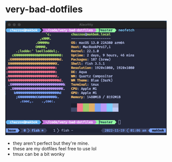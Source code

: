 # very-bad-dotfiles

![neofetch](./assets/neo.png)

- they aren't perfect but they're mine. 
- these are my dotfiles feel free to use lol
- tmux can be a bit wonky
